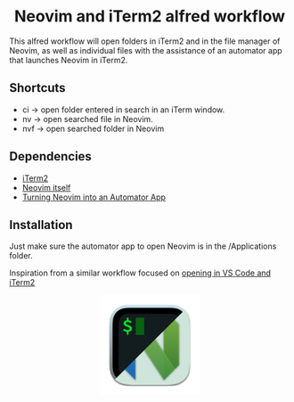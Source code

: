 <h1 align="center"><b>Neovim and iTerm2 alfred workflow</b></h1>

<p>
    This alfred workflow will open folders in iTerm2 and in the file manager of Neovim, as well as individual files with the assistance of an automator app that launches Neovim in iTerm2.  
</p>

## Shortcuts

- ci -> open folder entered in search in an iTerm window.
- nv -> open searched file in Neovim.
- nvf -> open searched folder in Neovim

## Dependencies

- [iTerm2](https://iterm2.com)
- [Neovim itself](https://github.com/neovim/neovim)
- [Turning Neovim into an Automator App](https://blog.schembri.me/post/neovim-everywhere-on-macos/)

## Installation

Just make sure the automator app to open Neovim is in the /Applications folder.

Inspiration from a similar workflow focused on [opening in VS Code and iTerm2](https://github.com/roganoalien/open-in-vsc-and-iterm)

<p align="center">
    <img height="180" src="https://github.com/Kenmac589/alfred-iTerm-Neovim/blob/master/icon.png?raw=true">
</p>
